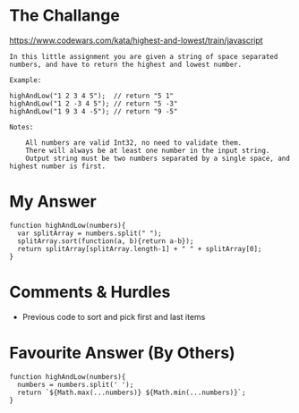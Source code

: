 # The Challange

https://www.codewars.com/kata/highest-and-lowest/train/javascript

```
In this little assignment you are given a string of space separated numbers, and have to return the highest and lowest number.

Example:

highAndLow("1 2 3 4 5");  // return "5 1"
highAndLow("1 2 -3 4 5"); // return "5 -3"
highAndLow("1 9 3 4 -5"); // return "9 -5"

Notes:

    All numbers are valid Int32, no need to validate them.
    There will always be at least one number in the input string.
    Output string must be two numbers separated by a single space, and highest number is first.
```

# My Answer

```
function highAndLow(numbers){
  var splitArray = numbers.split(" ");
  splitArray.sort(function(a, b){return a-b});
  return splitArray[splitArray.length-1] + " " + splitArray[0];
}
```

# Comments & Hurdles

* Previous code to sort and pick first and last items

# Favourite Answer (By Others)
```
function highAndLow(numbers){
  numbers = numbers.split(' ');
  return `${Math.max(...numbers)} ${Math.min(...numbers)}`;
}
```